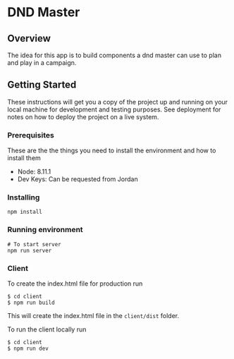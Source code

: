 # DND Master

## Overview

The idea for this app is to build components a dnd master can use to plan and play in a campaign.

## Getting Started

These instructions will get you a copy of the project up and running on your local machine for development and testing purposes. See deployment for notes on how to deploy the project on a live system.

### Prerequisites

These are the the things you need to install the environment and how to install them

- Node: 8.11.1
- Dev Keys: Can be requested from Jordan

### Installing

```
npm install
```

### Running environment

```
# To start server
npm run server
```

### Client

To create the index.html file for production run

```
$ cd client
$ npm run build
```

This will create the index.html file in the `client/dist` folder.

To run the client locally run

```
$ cd client
$ npm run dev
```
